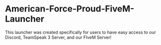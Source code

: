 # American-Force-Proud-FiveM-Launcher
This launcher was created specifically for users to have easy access to our Discord, TeamSpeak 3 Server, and our FIveM Server!
